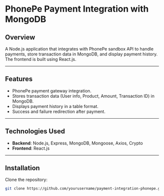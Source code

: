# **PhonePe Payment Integration with MongoDB**

## **Overview**

A Node.js application that integrates with PhonePe sandbox API to handle payments, store transaction data in MongoDB, and display payment history. The frontend is built using React.js.

---

## **Features**

- PhonePe payment gateway integration.
- Stores transaction data (User info, Product, Amount, Transaction ID) in MongoDB.
- Displays payment history in a table format.
- Success and failure redirection after payment.

---

## **Technologies Used**

- **Backend**: Node.js, Express, MongoDB, Mongoose, Axios, Crypto
- **Frontend**: React.js

---

## **Installation**

 Clone the repository:
   ```bash
   git clone https://github.com/yourusername/payment-integration-phonepe.git
 
